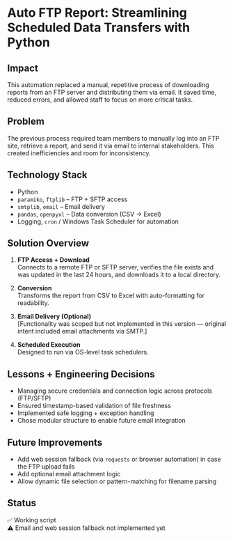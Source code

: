 # Auto FTP Report: Streamlining Scheduled Data Transfers with Python

## Impact
This automation replaced a manual, repetitive process of downloading reports from an FTP server and distributing them via email. It saved time, reduced errors, and allowed staff to focus on more critical tasks.

## Problem
The previous process required team members to manually log into an FTP site, retrieve a report, and send it via email to internal stakeholders. This created inefficiencies and room for inconsistency.

## Technology Stack
- Python
- `paramiko`, `ftplib` – FTP + SFTP access
- `smtplib`, `email` – Email delivery
- `pandas`, `openpyxl` – Data conversion (CSV → Excel)
- Logging, `cron` / Windows Task Scheduler for automation

## Solution Overview
1. **FTP Access + Download**  
   Connects to a remote FTP or SFTP server, verifies the file exists and was updated in the last 24 hours, and downloads it to a local directory.

2. **Conversion**  
   Transforms the report from CSV to Excel with auto-formatting for readability.

3. **Email Delivery (Optional)**  
   [Functionality was scoped but not implemented in this version — original intent included email attachments via SMTP.]

4. **Scheduled Execution**  
   Designed to run via OS-level task schedulers.

## Lessons + Engineering Decisions
- Managing secure credentials and connection logic across protocols (FTP/SFTP)
- Ensured timestamp-based validation of file freshness
- Implemented safe logging + exception handling
- Chose modular structure to enable future email integration

## Future Improvements
- Add web session fallback (via `requests` or browser automation) in case the FTP upload fails
- Add optional email attachment logic
- Allow dynamic file selection or pattern-matching for filename parsing

## Status
✅ Working script  
⚠️ Email and web session fallback not implemented yet

